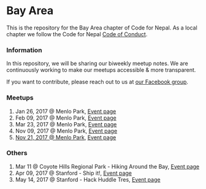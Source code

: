 # Bay Area

This is the repository for the Bay Area chapter of Code for Nepal. As a local chapter we follow the Code for Nepal [Code of Conduct](#).

### Information

In this repository, we will be sharing our biweekly meetup notes. We are continuously working to make our meetups accessible & more transparent. 

If you want to contribute, please reach out to us at [our Facebook group](https://www.facebook.com/groups/1232118366864969). 

### Meetups

1. Jan 26, 2017 @ Menlo Park, [Event page](https://www.facebook.com/events/745600798946642/)
2. Feb 09, 2017 @ Menlo Park, [Event page](https://www.facebook.com/events/1872184673027496/)
3. Mar 23, 2017 @ Menlo Park, [Event page](https://www.facebook.com/events/1882008945414016/)
4. Nov 09, 2017 @ Menlo Park, [Event page](https://www.facebook.com/events/1492655860784336/)
5. [Nov 21, 2017 @ Menlo Park](meetups/meetup05.md),  [Event page](https://www.facebook.com/events/348980295565467/)

### Others

1. Mar 11 @ Coyote Hills Regional Park - Hiking Around the Bay, [Event page](https://www.facebook.com/events/837266573091747/)
2. Apr 09, 2017 @ Stanford - Ship it!, [Event page](https://www.facebook.com/events/1000141603420093/)
3. May 14, 2017 @ Stanford - Hack Huddle Tres, [Event page](https://www.facebook.com/events/1690972221207355/)
